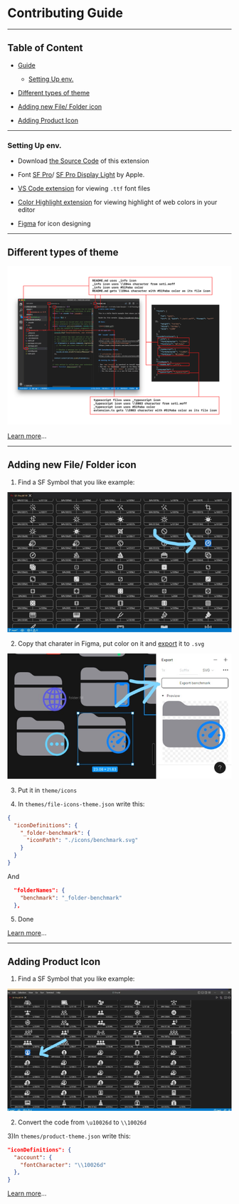 # Contributing Guide

---

## Table of Content

- [Guide](#Contributing-Guide)

  - [Setting Up env.](#setting-up-env)

- [Different types of theme](#different-types-of-theme)

- [Adding new File/ Folder icon](#adding-new-file-folder-icon)

- [Adding Product Icon](#adding-product-icon)

---

### Setting Up env.

* Download [the Source Code](https://github.com/Hetp05/xcode-theme-for-vscode.git/) of this extension

* Font [SF Pro](https://developers.apple.com/fonts/)/ [SF Pro Display Light](https://developers.apple.com/fonts/) by Apple.

* [VS Code extension](https://marketplace.visualstudio.com/items?itemName=stxr.iconfont-preview) for viewing `.ttf` font files

* [Color Highlight extension](https://marketplace.visualstudio.com/items?itemName=naumovs.color-highlight) for viewing highlight of web colors in your editor


* [Figma](https://www.figma.com/) for icon designing

---

## Different types of theme

![theme example](assets/Screenshot-12.png)

[Learn more](https://code.visualstudio.com/api/extension-capabilities/theming#adding-a-new-icon-theme)...

---

## Adding new File/ Folder icon

1) Find a SF Symbol that you like example:

![SF Symbol example](assets/Screenshot-10.jpg)

2) Copy that charater in Figma, put color on it and [export](https://help.figma.com/hc/en-us/articles/360040028114-Guide-to-exports-in-Figma) it to `.svg`

![figma example](assets/Screenshot-11.jpg)

3) Put it in `theme/icons`

4) In `themes/file-icons-theme.json` write this:

```json
{
  "iconDefinitions": {
    "_folder-benchmark": {
      "iconPath": "./icons/benchmark.svg"
    }
  }
}
```

And 

```json
  "folderNames": {
    "benchmark": "_folder-benchmark"
  },
```

5) Done

[Learn more](https://code.visualstudio.com/api/extension-guides/file-icon-theme)...

---

## Adding Product Icon

1) Find a SF Symbol that you like example:

![icon example](assets/Screenshot-13.jpg)

2) Convert the code from `\u10026d` to `\\10026d`

3)In `themes/product-theme.json` write this:

```json
"iconDefinitions": {
  "account": {
    "fontCharacter": "\\10026d"
  },
}
```

[Learn more](https://code.visualstudio.com/api/extension-guides/product-icon-theme)...